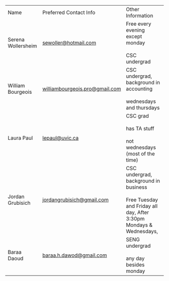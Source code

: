 
|   |   |   |
|---|---|---|
|Name|Preferred Contact Info|Other Information|
|Serena Wollersheim|sewoller@hotmail.com|Free every evening except monday<br><br>CSC undergrad|
|William Bourgeois|williambourgeois.pro@gmail.com|CSC undergrad, background in accounting<br><br>wednesdays and thursdays|
|Laura Paul|lepaul@uvic.ca|CSC grad<br><br>has TA stuff<br><br>not wednesdays (most of the time)|
|Jordan Grubisich| jordangrubisich@gmail.com |CSC undergrad, background in business<br><br>Free Tuesday and Friday all day, After 3:30pm Mondays & Wednesdays,  |
|Baraa Daoud|baraa.h.dawod@gmail.com|SENG undergrad<br><br>any day besides monday|
